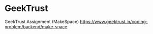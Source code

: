 # GeekTrust
GeekTrust Assignment (MakeSpace)
https://www.geektrust.in/coding-problem/backend/make-space
